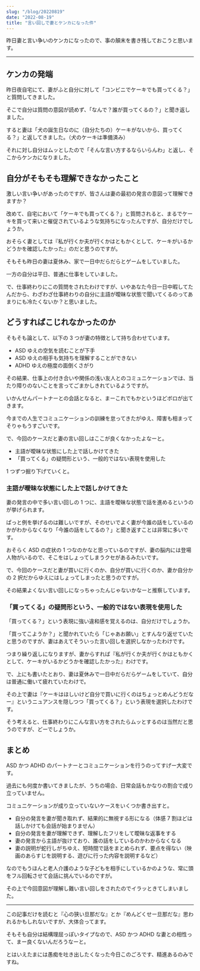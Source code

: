 ```yaml
---
slug: "/blog/20220819"
date: "2022-08-19"
title: "言い回しで妻とケンカになった件"
---
```


昨日妻と言い争いのケンカになったので、事の顛末を書き残しておこうと思います。

---

## ケンカの発端

昨日夜自宅にて、妻がふと自分に対して「コンビニでケーキでも買ってくる？」と質問してきました。

そこで自分は質問の意図が読めず、「なんで？誰が買ってくるの？」と聞き返しました。

すると妻は「犬の誕生日なのに（自分たちの）ケーキがないから、買ってくる？」と返してきました。（犬のケーキは準備済み）

それに対し自分はムッとしたので「そんな言い方するならいらんわ」と返し、そこからケンカになりました。

## 自分がそもそも理解できなかったこと

激しい言い争いがあったのですが、皆さんは妻の最初の発言の意図って理解できますか？

改めて、自宅において「ケーキでも買ってくる？」と質問されると、まるでケーキを買って来いと催促されているような気持ちになったんですが、自分だけでしょうか。

おそらく妻としては『私が行くか夫が行くかはともかくとして、ケーキがいるかどうかを確認したかった』のだと思うのですが。

そもそも昨日の妻は夏休み、家で一日中だらだらとゲームをしていました。

一方の自分は平日、普通に仕事をしていました。

で、仕事終わりにこの質問をされたわけですが、いやあなた今日一日中暇してたんだから、わざわざ仕事終わりの自分に主語が曖昧な状態で聞いてくるのってあまりにも冷たくないか？と思いました。

## どうすればこじれなかったのか

そもそも論として、以下の 3 つが妻の特徴として持ち合わせています。

- ASD ゆえの空気を読むことが下手
- ASD ゆえの相手も気持ちを理解することができない
- ADHD ゆえの極度の面倒くさがり

その結果、仕事上の付き合いや関係の浅い友人とのコミュニケーションでは、当たり障りのないことを言ってごまかしきれているようですが。

いかんせんパートナーとの会話となると、まーこれでもかというほどボロが出てきます。

今までの人生でコミュニケーションの訓練を怠ってきたがゆえ、障害も相まってそりゃもうすごいです。

で、今回のケースだと妻の言い回しはここが良くなかったよなーと。

- 主語が曖昧な状態にした上で話しかけてきた
- 「買ってくる」の疑問形という、一般的ではない表現を使用した

1 つずつ掘り下げていくと。

### 主語が曖昧な状態にした上で話しかけてきた

妻の発言の中で多い言い回しの 1 つに、主語を曖昧な状態で話を進めるというのが挙げられます。

ぱっと例を挙げるのは難しいですが、そのせいでよく妻が今誰の話をしているのかがわからなくなり「今誰の話をしてるの？」と聞き返すことは非常に多いです。

おそらく ASD の症状の 1 つなのかなと思っているのですが、妻の脳内には登場人物がいるので、そこをはしょってしまうクセがあるみたいです。

で、今回のケースだと妻が買いに行くのか、自分が買いに行くのか、妻か自分かの 2 択だからゆえにはしょってしまったと思うのですが。

その結果よくない言い回しになっちゃったんじゃないかなーと推察しています。

### 「買ってくる」の疑問形という、一般的ではない表現を使用した

「買ってくる？」という表現に強い違和感を覚えるのは、自分だけでしょうか。

「買ってこようか？」と聞かれていたら「じゃあお願い」とすんなり返せていたと思うのですが、妻はあえてそういった言い回しを選択しなかったわけです。

つまり繰り返しになりますが、妻からすれば『私が行くか夫が行くかはともかくとして、ケーキがいるかどうかを確認したかった』わけです。

で、上にも書いたとおり、妻は夏休みで一日中だらだらゲームをしていて、自分は普通に働いて疲れていたわけで。

その上で妻は『ケーキはほしいけど自分で買いに行くのはちょっとめんどうだなー』というニュアンスを隠しつつ「買ってくる？」という表現を選択したわけです。

そう考えると、仕事終わりにこんな言い方をされたらムッとするのは当然だと思うのですが、どーでしょうか。

## まとめ

ASD かつ ADHD のパートナーとコミュニケーションを行うのってすげー大変です。

過去にも何度か書いてきましたが、うちの場合、日常会話もかなりの割合で成り立っていません。

コミュニケーションが成り立っていないケースをいくつか書き出すと。

- 自分の発言を妻が聞き取れず、結果的に無視する形になる（体感 7 割ほどは話しかけても会話が始まりません）
- 自分の発言を妻が理解できず、理解したフリをして曖昧な返事をする
- 妻の発言から主語が抜けており、誰の話をしているのかわからなくなる
- 妻の説明が蛇行しがちゆえ、短時間で話をまとめられず、要点を得ない（映画のあらすじを説明する、遊びに行った内容を説明するなど）

なのでもうほんと老人介護のような子どもを相手にしているかのような、常に頭をフル回転させて会話に挑んでいるのですが。

その上で今回意図が理解し難い言い回しをされたのでイラッときてしまいました。

---

この記事だけを読むと『心の狭い旦那だな』とか『めんどくせー旦那だな』思われるかもしれないですが、大体合ってます。

そもそも自分は結構理屈っぽいタイプなので、ASD かつ ADHD な妻との相性って、まー良くないんだろうなーと。

とはいえたまには愚痴を吐き出したくなった今日このごろです、精進あるのみですね。
